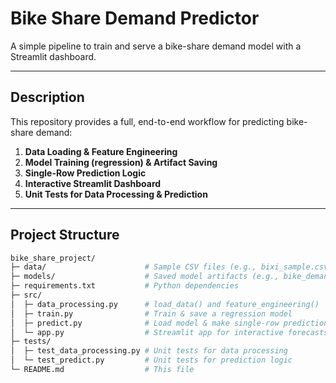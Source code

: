 # Bike Share Demand Predictor

A simple pipeline to train and serve a bike-share demand model with a Streamlit dashboard.

---

## Description

This repository provides a full, end-to-end workflow for predicting bike-share demand:

1. **Data Loading & Feature Engineering**  
2. **Model Training (regression) & Artifact Saving**  
3. **Single-Row Prediction Logic**  
4. **Interactive Streamlit Dashboard**  
5. **Unit Tests for Data Processing & Prediction**  

---

## Project Structure

```bash
bike_share_project/
├─ data/                      # Sample CSV files (e.g., bixi_sample.csv)
├─ models/                    # Saved model artifacts (e.g., bike_demand_model.pkl)
├─ requirements.txt           # Python dependencies
├─ src/
│  ├─ data_processing.py      # load_data() and feature_engineering()
│  ├─ train.py                # Train & save a regression model
│  ├─ predict.py              # Load model & make single-row predictions
│  └─ app.py                  # Streamlit app for interactive forecasts
├─ tests/
│  ├─ test_data_processing.py # Unit tests for data processing
│  └─ test_predict.py         # Unit tests for prediction logic
└─ README.md                  # This file

